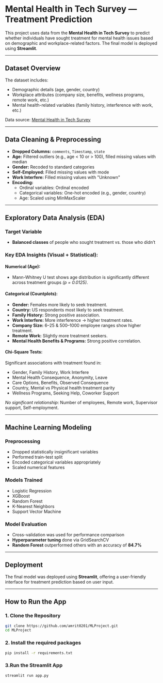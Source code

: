 #  Mental Health in Tech Survey — Treatment Prediction

This project uses data from the **Mental Health in Tech Survey** to predict whether individuals have sought treatment for mental health issues based on demographic and workplace-related factors. The final model is deployed using **Streamlit**.

---

##  Dataset Overview

The dataset includes:
- Demographic details (age, gender, country)
- Workplace attributes (company size, benefits, wellness programs, remote work, etc.)
- Mental health-related variables (family history, interference with work, etc.)

Data source: [Mental Health in Tech Survey](https://www.kaggle.com/osmi/mental-health-in-tech-survey)

---

##  Data Cleaning & Preprocessing

- **Dropped Columns:** `comments`, `Timestamp`, `state`
- **Age:** Filtered outliers (e.g., age < 10 or > 100), filled missing values with median
- **Gender:** Recoded to standard categories
- **Self-Employed:** Filled missing values with mode
- **Work Interfere:** Filled missing values with "Unknown"
- **Encoding:**
  - Ordinal variables: Ordinal encoded
  - Categorical variables: One-hot encoded (e.g., gender, country)
  - Age: Scaled using MinMaxScaler

---

##  Exploratory Data Analysis (EDA)

###  Target Variable
- **Balanced classes** of people who sought treatment vs. those who didn’t

###  Key EDA Insights (Visual + Statistical):

#### Numerical (Age):
- Mann-Whitney U test shows age distribution is significantly different across treatment groups *(p = 0.0125)*.

#### Categorical (Countplots):
- **Gender:** Females more likely to seek treatment.
- **Country:** US respondents most likely to seek treatment.
- **Family History:** Strong positive association.
- **Work Interfere:** More interference → higher treatment rates.
- **Company Size:** 6–25 & 500–1000 employee ranges show higher treatment.
- **Remote Work:** Slightly more treatment seekers.
- **Mental Health Benefits & Programs:** Strong positive correlation.

#### Chi-Square Tests:
Significant associations with treatment found in:
- Gender, Family History, Work Interfere
- Mental Health Consequence, Anonymity, Leave
- Care Options, Benefits, Observed Consequence
- Country, Mental vs Physical health treatment parity
- Wellness Programs, Seeking Help, Coworker Support

*No significant relationship*: Number of employees, Remote work, Supervisor support, Self-employment.

---

##  Machine Learning Modeling

###  Preprocessing
- Dropped statistically insignificant variables
- Performed train-test split
- Encoded categorical variables appropriately
- Scaled numerical features

###  Models Trained
- Logistic Regression
- XGBoost
- Random Forest
- K-Nearest Neighbors
- Support Vector Machine

###  Model Evaluation
- Cross-validation was used for performance comparison
- **Hyperparameter tuning** done via GridSearchCV
- **Random Forest** outperformed others with an accuracy of **84.7%**

---

##  Deployment

The final model was deployed using **Streamlit**, offering a user-friendly interface for treatment prediction based on user input.

---

##  How to Run the App

### 1. Clone the Repository

```bash
git clone https://github.com/amrit0201/MLProject.git
cd MLProject

```

### 2. Install the required packages

```bash
pip install -r requirements.txt
```

### 3.Run the Streamlit App 

```bash
streamlit run app.py
```
